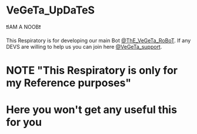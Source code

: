 # VeGeTa_UpDaTeS
❗IAM A NOOB❗

This Respiratory is for developing our main Bot [@ThE_VeGeTa_RoBoT](https://t.me/ThE_VeGeTa_RoBoT). 
If any DEVS are willing to help us you can join here [@VeGeTa_support](https://t.me/VeGeTa_support). 
# NOTE "This Respiratory is only for my Reference purposes"
# Here you won't get any useful this for you 
